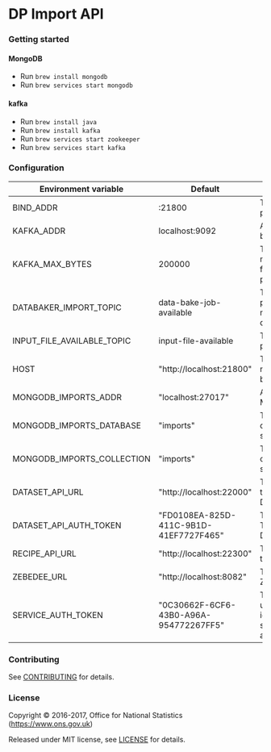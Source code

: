 DP Import API
==============

### Getting started

#### MongoDB
* Run ```brew install mongodb```
* Run ```brew services start mongodb```

#### kafka
* Run ```brew install java```
* Run ```brew install kafka```
* Run ```brew services start zookeeper```
* Run ```brew services start kafka```

### Configuration

| Environment variable        | Default                                   | Description
| --------------------------- | ----------------------------------------- | -----------
| BIND_ADDR                   | :21800                                    | The host and port to bind to
| KAFKA_ADDR                  | localhost:9092                            | A list of kafka brokers
| KAFKA_MAX_BYTES             | 200000                                    | The max message size for kafka producer
| DATABAKER_IMPORT_TOPIC      | data-bake-job-available                   | The topic to place messages to data-baker
| INPUT_FILE_AVAILABLE_TOPIC  | input-file-available                      | The topic to place V4 files
| HOST                        | "http://localhost:21800"                  | The host name used to build URLs
| MONGODB_IMPORTS_ADDR        | "localhost:27017"                         | Address of MongoDB
| MONGODB_IMPORTS_DATABASE    | "imports"                                 | The mongodb database to store imports
| MONGODB_IMPORTS_COLLECTION  | "imports"                                 | The mongodb collection to store imports
| DATASET_API_URL             | "http://localhost:22000"                  | The URL for the DatasetAPI
| DATASET_API_AUTH_TOKEN      | "FD0108EA-825D-411C-9B1D-41EF7727F465"    | The Auth Token for the DatasetAPI
| RECIPE_API_URL              | "http://localhost:22300"                  | The URL for the RecipeAPI
| ZEBEDEE_URL                 | "http://localhost:8082"                   | The URL Zebedee
| SERVICE_AUTH_TOKEN          | "0C30662F-6CF6-43B0-A96A-954772267FF5"    | The token used to identify this service when authenticating

### Contributing

See [CONTRIBUTING](CONTRIBUTING.md) for details.

### License

Copyright © 2016-2017, Office for National Statistics (https://www.ons.gov.uk)

Released under MIT license, see [LICENSE](LICENSE.md) for details.
